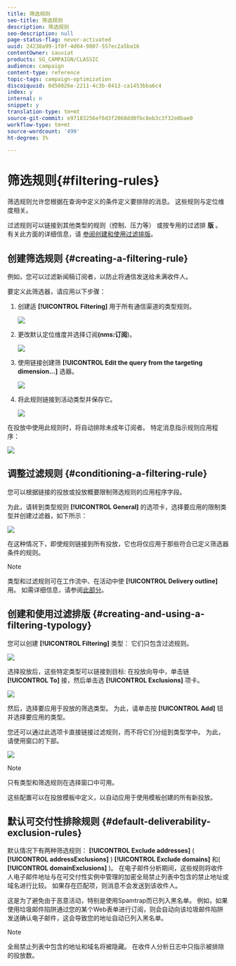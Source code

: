 ```yaml
---
title: 筛选规则
seo-title: 筛选规则
description: 筛选规则
seo-description: null
page-status-flag: never-activated
uuid: 24238a99-1f0f-4d04-9807-557ec2a5ba16
contentOwner: sauviat
products: SG_CAMPAIGN/CLASSIC
audience: campaign
content-type: reference
topic-tags: campaign-optimization
discoiquuid: 0d50826e-2211-4c3b-8413-ca1453bba6c4
index: y
internal: n
snippet: y
translation-type: tm+mt
source-git-commit: e97183256ef6d3f2068dd0fbc8eb3c3f32e0bae0
workflow-type: tm+mt
source-wordcount: '499'
ht-degree: 3%

---
```



# 筛选规则{#filtering-rules}

筛选规则允许您根据在查询中定义的条件定义要排除的消息。 这些规则与定位维度相关。

过滤规则可以链接到其他类型的规则（控制、压力等） 或按专用的过滤排 **版** 。 有关此方面的详细信息，请 [参阅创建和使用过滤排版](#creating-and-using-a-filtering-typology)。

## 创建筛选规则 {#creating-a-filtering-rule}

例如，您可以过滤新闻稿订阅者，以防止将通信发送给未满收件人。

要定义此筛选器，请应用以下步骤：

1. 创建适 **[!UICONTROL Filtering]** 用于所有通信渠道的类型规则。

   ![](assets/campaign_opt_create_filter_01.png)

1. 更改默认定位维度并选择订阅&#x200B;**(nms:订阅**)。

   ![](assets/campaign_opt_create_filter_02.png)

1. 使用链接创建筛 **[!UICONTROL Edit the query from the targeting dimension...]** 选器。

   ![](assets/campaign_opt_create_filter_03.png)

1. 将此规则链接到活动类型并保存它。

   ![](assets/campaign_opt_create_filter_04.png)

在投放中使用此规则时，将自动排除未成年订阅者。 特定消息指示规则应用程序：

![](assets/campaign_opt_create_filter_05.png)

## 调整过滤规则 {#conditioning-a-filtering-rule}

您可以根据链接的投放或投放概要限制筛选规则的应用程序字段。

为此，请转到类型规则 **[!UICONTROL General]** 的选项卡，选择要应用的限制类型并创建过滤器，如下所示：

![](assets/campaign_opt_create_filter_06.png)

在这种情况下，即使规则链接到所有投放，它也将仅应用于那些符合已定义筛选器条件的规则。

>[!NOTE]
>
>类型和过滤规则可在工作流中、在活动中使 **[!UICONTROL Delivery outline]** 用。 如需详细信息，请参阅[此部分](../../workflow/using/delivery-outline.md)。

## 创建和使用过滤排版 {#creating-and-using-a-filtering-typology}

您可以创建 **[!UICONTROL Filtering]** 类型： 它们只包含过滤规则。

![](assets/campaign_opt_create_typo_filtering.png)

选择投放后，这些特定类型可以链接到目标: 在投放向导中，单击链 **[!UICONTROL To]** 接，然后单击选 **[!UICONTROL Exclusions]** 项卡。

![](assets/campaign_opt_apply_typo_filtering.png)

然后，选择要应用于投放的筛选类型。 为此，请单击按 **[!UICONTROL Add]** 钮并选择要应用的类型。

您还可以通过此选项卡直接链接过滤规则，而不将它们分组到类型学中。 为此，请使用窗口的下部。

![](assets/campaign_opt_select_typo_filtering.png)

>[!NOTE]
>
>只有类型和筛选规则在选择窗口中可用。
>
>这些配置可以在投放模板中定义，以自动应用于使用模板创建的所有新投放。


## 默认可交付性排除规则 {#default-deliverability-exclusion-rules}

默认情况下有两种筛选规则： **[!UICONTROL Exclude addresses]** ( **[!UICONTROL addressExclusions]** ) **[!UICONTROL Exclude domains]** 和( **[!UICONTROL domainExclusions]** )。 在电子邮件分析期间，这些规则将收件人电子邮件地址与在可交付性实例中管理的加密全局禁止列表中包含的禁止地址或域名进行比较。 如果存在匹配项，则消息不会发送到该收件人。

这是为了避免由于恶意活动，特别是使用Spamtrap而已列入黑名单。 例如，如果使用垃圾邮件陷阱通过您的某个Web表单进行订阅，则会自动向该垃圾邮件陷阱发送确认电子邮件，这会导致您的地址自动已列入黑名单。

>[!NOTE]
>
>全局禁止列表中包含的地址和域名将被隐藏。 在收件人分析日志中只指示被排除的投放数。

